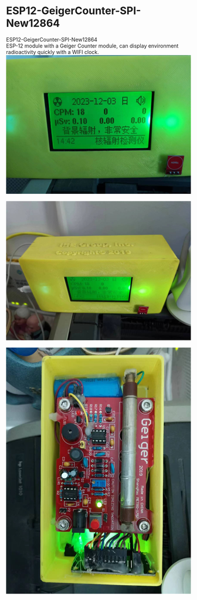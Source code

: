 # ESP12-GeigerCounter-SPI-New12864
ESP12-GeigerCounter-SPI-New12864<br />
ESP-12 module with a Geiger Counter module, can display environment radioactivity quickly with a WIFI clock.<br />
<img src="https://github.com/bobhuang1/ESP12-GeigerCounter-SPI-New12864/blob/master/Geiger1.jpg" alt="Radioactivity Monitor"><br/><br/>
<img src="https://github.com/bobhuang1/ESP12-GeigerCounter-SPI-New12864/blob/master/Geiger2.jpg" alt="Radioactivity Monitor"><br/><br/>
<img src="https://github.com/bobhuang1/ESP12-GeigerCounter-SPI-New12864/blob/master/Geiger3.jpg" alt="Radioactivity Monitor"><br/><br/>
